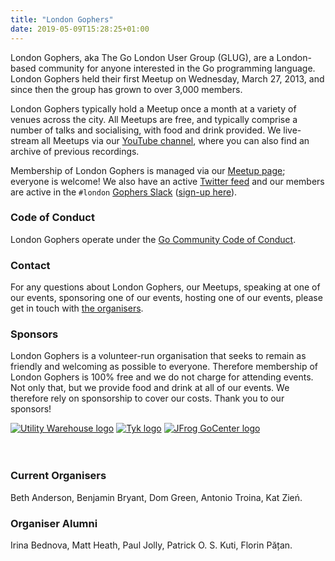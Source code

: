 ```yaml
---
title: "London Gophers"
date: 2019-05-09T15:28:25+01:00
---
```


London Gophers, aka The Go London User Group (GLUG), are a London-based community for anyone interested in the Go
programming language. London Gophers held their first Meetup on Wednesday, March 27, 2013, and since then the group has
grown to over 3,000 members.

London Gophers typically hold a Meetup once a month at a variety of venues across the city. All Meetups are free, and
typically comprise a number of talks and socialising, with food and drink provided. We live-stream all Meetups via our
[YouTube channel](https://youtube.com/LondonGophers), where you can also find an archive of previous recordings.

Membership of London Gophers is managed via our [Meetup page](https://www.meetup.com/LondonGophers/); everyone is
welcome! We also have an active [Twitter feed](https://twitter.com/LondonGophers) and our members are active in the
`#london` [Gophers Slack](https://gophers.slack.com/) ([sign-up here](https://invite.slack.golangbridge.org)).

### Code of Conduct

London Gophers operate under the [Go Community Code of Conduct](https://golang.org/conduct).

### Contact

For any questions about London Gophers, our Meetups, speaking at one of our events, sponsoring one of our events,
hosting one of our events, please get in touch with [the organisers](mailto:glug-organisers@googlegroups.com).

### Sponsors

London Gophers is a volunteer-run organisation that seeks to remain as friendly and welcoming as possible to everyone.
Therefore membership of London Gophers is 100% free and we do not charge for attending events. Not only that, but we
provide food and drink at all of our events. We therefore rely on sponsorship to cover our costs. Thank you to our
sponsors!

<div class="sponsors">
<a href="https://www.utilitywarehouse.co.uk" target="_blank"><img alt="Utility Warehouse logo" src="/images/sponsors/utilitywarehouse.jpg"/></a>
<a href="https://tyk.io/" target="_blank"><img alt="Tyk logo" src="/images/sponsors/tyk.png"/></a>
<a href="https://search.gocenter.io/" target="_blank"><img alt="JFrog GoCenter logo" src="/images/sponsors/gocenter.png"/></a>
</div>

<br/>
<br/>

### Current Organisers

Beth Anderson, Benjamin Bryant, Dom Green, Antonio Troina, Kat Zień.

### Organiser Alumni

Irina Bednova, Matt Heath, Paul Jolly, Patrick O. S. Kuti, Florin Pățan.


